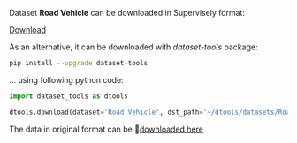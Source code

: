Dataset **Road Vehicle** can be downloaded in Supervisely format:

 [Download](https://assets.supervise.ly/supervisely-supervisely-assets-public/teams_storage/Y/4/l3/yA5j13QxZXW5V16N8DUi3Rml4QIIBXMpA8tRtojPxw0HmzTJpv8pnppmASLkVAZPQpDMCy2L5opBxoAhsnwjwDPMkpG5ZSNTi81OqcIL5yAnSiPUbse4hu7Q3PVv.tar)

As an alternative, it can be downloaded with *dataset-tools* package:
``` bash
pip install --upgrade dataset-tools
```

... using following python code:
``` python
import dataset_tools as dtools

dtools.download(dataset='Road Vehicle', dst_path='~/dtools/datasets/Road Vehicle.tar')
```
The data in original format can be 🔗[downloaded here](https://www.kaggle.com/datasets/ashfakyeafi/road-vehicle-images-dataset/download?datasetVersionNumber=1)